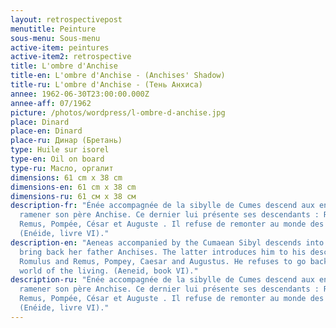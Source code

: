 ```yaml
---
layout: retrospectivepost
menutitle: Peinture
sous-menu: Sous-menu
active-item: peintures
active-item2: retrospective
title: L'ombre d'Anchise
title-en: L'ombre d'Anchise - (Anchises' Shadow)
title-ru: L'ombre d'Anchise - (Тень Aнхиса)
annee: 1962-06-30T23:00:00.000Z
annee-aff: 07/1962
picture: /photos/wordpress/l-ombre-d-anchise.jpg
place: Dinard
place-en: Dinard
place-ru: Динар (Бретань)
type: Huile sur isorel
type-en: Oil on board
type-ru: Масло, оргалит
dimensions: 61 cm x 38 cm
dimensions-en: 61 cm x 38 cm
dimensions-ru: 61 см x 38 см
description-fr: "Énée accompagnée de la sibylle de Cumes descend aux enfers pour
  ramener son père Anchise. Ce dernier lui présente ses descendants : Romulus et
  Remus, Pompée, César et Auguste . Il refuse de remonter au monde des vivants.
  (Enéide, livre VI)."
description-en: "Aeneas accompanied by the Cumaean Sibyl descends into hell to
  bring back her father Anchises. The latter introduces him to his descendants:
  Romulus and Remus, Pompey, Caesar and Augustus. He refuses to go back to the
  world of the living. (Aeneid, book VI)."
description-ru: "Énée accompagnée de la sibylle de Cumes descend aux enfers pour
  ramener son père Anchise. Ce dernier lui présente ses descendants : Romulus et
  Remus, Pompée, César et Auguste . Il refuse de remonter au monde des vivants.
  (Enéide, livre VI)."
---
```

